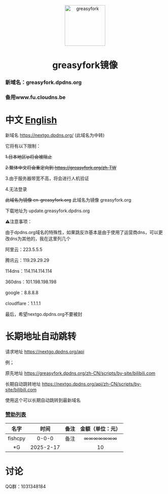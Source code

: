 <div align="center">

<img src="https://imgse.fishcpy.top/upload/thumbnails/2025/w800/logofishcompressed.png" width="128" height="128" alt="greasyfork">

# greasyfork镜像<br>

</div>

### 新域名：greasyfork.dpdns.org

### 备用www.fu.cloudns.be

# 中文 [English](/README_English.md)


新域名 https://nextgo.dpdns.org/ (此域名为中转)

它将有以下限制：

~~1.日本地区ip将会被阻止~~

~~2.繁体中文将会重定向到 https://greasyfork.org/zh-TW~~

3.由于服务器带宽不高，将会进行人机验证

4.无法登录

~~此域名为镜像 cn-greasyfork.org~~  此域名为镜像 greasyfork.org

下载地址为 update.greasyfork.dpdns.org

⚠️注意事项：

由于dpdns.org域名的特殊性，如果跳反诈基本是由于使用了运营商dns，可以更改dns为其他的，我在这里列几个

阿里云：223.5.5.5

腾讯云：119.29.29.29

114dns：114.114.114.114

360dns：101.198.198.198

google：8.8.8.8

cloudflare：1.1.1.1

最后，希望nextgo.dpdns.org不要被封

# 长期地址自动跳转

请求地址 https://nextgo.dpdns.org/api

例；

原先地址   https://greasyfork.dpdns.org/zh-CN/scripts/by-site/bilibili.com

长期自动跳转地址  https://nextgo.dpdns.org/api/zh-CN/scripts/by-site/bilibili.com

使用这个可以长期自动跳转到最新域名

### [赞助列表](https://z.fishcpy.top/)

| 名字      | 时间 | 备注     | 金额（单位：元）     |
| :---:        |    :----:   |          :---: |          :---: |
| fishcpy      | 0-0-0       | 备注   | ∞∞∞∞∞∞∞   |
| *G   | 	2025-2-17        |       | 10      |

# 讨论

QQ群：1031348184
